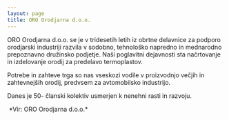 ```yaml
---
layout: page
title: ORO Orodjarna d.o.o.
---
```


<p class="message">

</p>

ORO Orodjarna d.o.o. se je v tridesetih letih iz obrtne delavnice za podporo orodjarski industriji razvila v sodobno, tehnološko napredno in mednarodno prepoznavno družinsko podjetje. Naši poglavitni dejavnosti sta načrtovanje in izdelovanje orodij za predelavo termoplastov.

Potrebe in zahteve trga so nas vseskozi vodile v proizvodnjo večjih in zahtevnejših orodij, predvsem za avtomobilsko industrijo.

Danes je 50- članski kolektiv usmerjen k nenehni rasti in razvoju.

<img src="../images/oro.jpg" alt="">
*Vir: ORO Orodjarna d.o.o.*
